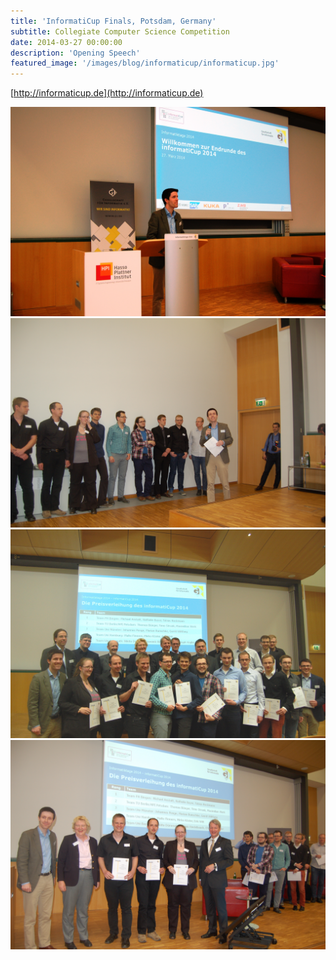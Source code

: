```yaml
---
title: 'InformatiCup Finals, Potsdam, Germany'
subtitle: Collegiate Computer Science Competition
date: 2014-03-27 00:00:00
description: 'Opening Speech'
featured_image: '/images/blog/informaticup/informaticup.jpg'
---
```


[http://informaticup.de](http://informaticup.de)

<div class="gallery" data-columns="1">
	<img src="/images/blog/informaticup/informaticup-2014-opening-speech.jpg">
	<img src="/images/blog/informaticup/informaticup-2014-laudation.jpg">
	<img src="/images/blog/informaticup/informaticup-2014-finalists.jpg">
	<img src="/images/blog/informaticup/informaticup-2014-winning-team.jpg">
</div>
